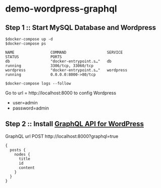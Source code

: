 # demo-wordpress-graphql

## Step 1 :: Start MySQL Database and Wordpress
```
$docker-compose up -d
$docker-compose ps

NAME                COMMAND                  SERVICE             STATUS              PORTS
db                  "docker-entrypoint.s…"   db                  running             3306/tcp, 33060/tcp
wordpress           "docker-entrypoint.s…"   wordpress           running             0.0.0.0:8000->80/tcp

$docker-compose logs --follow
```

Go to url = http://localhost:8000 to config Wordpress
* user=admin
* password=admin

## Step 2 :: Install [GraphQL API for WordPress](https://www.wpgraphql.com/)

GraphQL url POST http://localhost:8000?graphql=true
```
{
  posts {
    nodes {
      title
      id
      content
    }
  }
}
```
